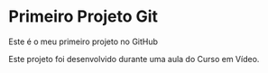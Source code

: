 # Primeiro Projeto Git
 
 Este é o meu primeiro projeto no GitHub

 Este projeto foi desenvolvido durante uma aula do Curso em Vídeo.
